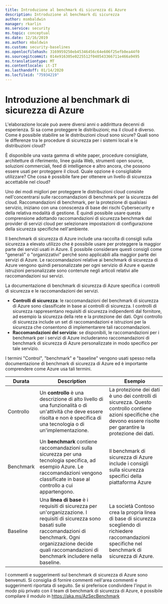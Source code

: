 ```yaml
---
title: Introduzione al benchmark di sicurezza di Azure
description: Introduzione al benchmark di sicurezza
author: msmbaldwin
manager: rkarlin
ms.service: security
ms.topic: conceptual
ms.date: 12/16/2019
ms.author: mbaldwin
ms.custom: security-baselines
ms.openlocfilehash: 3169959250eb45346456c64e606f25efb0ea44f0
ms.sourcegitcommit: 014e916305e0225512f040543366711e466a9495
ms.translationtype: MT
ms.contentlocale: it-IT
ms.lasthandoff: 01/14/2020
ms.locfileid: "75934219"
---
```

# <a name="azure-security-benchmark-introduction"></a>Introduzione al benchmark di sicurezza di Azure

L'elaborazione locale può avere diversi anni o addirittura decenni di esperienza. Si sa come proteggere le distribuzioni; ma il cloud è diverso. Come è possibile stabilire se le distribuzioni cloud sono sicure? Quali sono le differenze tra le procedure di sicurezza per i sistemi locali e le distribuzioni cloud?

È disponibile una vasta gamma di white paper, procedure consigliate, architetture di riferimento, linee guida Web, strumenti open source, soluzioni commerciali, feed di intelligence e altro ancora, che possono essere usati per proteggere il cloud. Quale opzione è consigliabile utilizzare? Che cosa è possibile fare per ottenere un livello di sicurezza accettabile nel cloud? 

Uno dei modi migliori per proteggere le distribuzioni cloud consiste nell'concentrarsi sulle raccomandazioni di benchmark per la sicurezza del cloud. Raccomandazioni di benchmark, per la protezione di qualsiasi servizio, iniziano con una conoscenza di base dei rischi Cybersecurity e della relativa modalità di gestione. È quindi possibile usare questa comprensione adottando raccomandazioni di sicurezza benchmark dal provider di servizi cloud per selezionare impostazioni di configurazione della sicurezza specifiche nell'ambiente. 

Il benchmark di sicurezza di Azure include una raccolta di consigli sulla sicurezza a elevato utilizzo che è possibile usare per proteggere la maggior parte dei servizi usati in Azure. È possibile considerare questi consigli come "generali" o "organizzativi" perché sono applicabili alla maggior parte dei servizi di Azure. Le raccomandazioni relative ai benchmark di sicurezza di Azure vengono quindi personalizzate per ogni servizio di Azure e queste istruzioni personalizzate sono contenute negli articoli relativi alle raccomandazioni sui servizi. 

La documentazione di benchmark di sicurezza di Azure specifica i controlli di sicurezza e le raccomandazioni dei servizi.

- **Controlli di sicurezza**: le raccomandazioni del benchmark di sicurezza di Azure sono classificate in base ai controlli di sicurezza. I controlli di sicurezza rappresentano requisiti di sicurezza indipendenti dal fornitore, ad esempio la sicurezza della rete e la protezione dei dati. Ogni controllo di sicurezza include un set di raccomandazioni e istruzioni per la sicurezza che consentono di implementarere tali raccomandazioni. 
- **Raccomandazioni del servizio**: se disponibili, le raccomandazioni per i benchmark per i servizi di Azure includeranno raccomandazioni di benchmark di sicurezza di Azure personalizzate in modo specifico per tale servizio. 

I termini "Control", "benchmark" e "baseline" vengono usati spesso nella documentazione di benchmark di sicurezza di Azure ed è importante comprendere come Azure usa tali termini. 

| Durata | Description | Esempio |
|--|--|--|
| Controllo | Un **controllo** è una descrizione di alto livello di una funzionalità o di un'attività che deve essere risolta e non è specifica di una tecnologia o di un'implementazione. | La protezione dei dati è uno dei controlli di sicurezza. Questo controllo contiene azioni specifiche che devono essere risolte per garantire la protezione dei dati. |
| Benchmark | Un **benchmark** contiene raccomandazioni sulla sicurezza per una tecnologia specifica, ad esempio Azure. Le raccomandazioni vengono classificate in base al controllo a cui appartengono. | Il benchmark di sicurezza di Azure include i consigli sulla sicurezza specifici della piattaforma Azure  |
| Baseline | Una **linea di base** è i requisiti di sicurezza per un'organizzazione. I requisiti di sicurezza sono basati sulle raccomandazioni di benchmark. Ogni organizzazione decide quali raccomandazioni di benchmark includere nella baseline. | La società Contoso crea la propria linea di base di sicurezza scegliendo di richiedere raccomandazioni specifiche nel benchmark di sicurezza di Azure. |

I commenti e suggerimenti sul benchmark di sicurezza di Azure sono benvenuti. Si consiglia di fornire commenti nell'area commenti e suggerimenti riportata di seguito. Se si preferisce condividere l'input in modo più privato con il team di benchmark di sicurezza di Azure, è possibile compilare il modulo in https://aka.ms/AzSecBenchmark 
